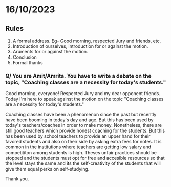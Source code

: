 # 16/10/2023

## Rules 

1. A formal address. Eg- Good morning, respected Jury and friends, etc. 
2. Introduction of ourselves, introduction for or against the motion. 
3. Aruments for or against the motion. 
4. Conclusion 
5. Formal thanks

### Q/ You are Amit/Amrita. You have to write a debate on the topic, "Coaching classes are a necessity for today's students."

Good morning, everyone! 
Respected Jury and my dear opponent friends. Today I'm here to speak against the motion on the topic "Coaching classes are a necessity for today's students."

Coaching classes have been a phenomenon since the past but recently have been booming in today's day and age. But this has been used by today's teachers/coaches in order to make money. Nonetheless, there are still good teachers which provide honest coaching for the students. But this has been used by school teachers to provide an upper hand for their favored students and also on their side by asking extra fees for notes. It is common in the institutions where teachers are getting low salary and competititon among students is high. Theses unfair practices should be stopped and the students must opt for free and accesible resources so that the level stays the same and its the self-creativity of the students that will give them equal perks on self-studying. 

Thank you. 
